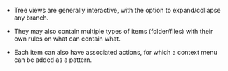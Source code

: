 - Tree views are generally interactive, with the option to expand/collapse any branch.

- They may also contain multiple types of items (folder/files) with their own rules on what can contain what.

- Each item can also have associated actions, for which a context menu can be added as a pattern.
